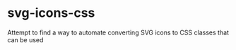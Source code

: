 # svg-icons-css
Attempt to find a way to automate converting SVG icons to CSS classes that can be used
